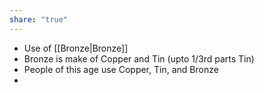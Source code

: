 ```yaml
---
share: "true"
---
```


- Use of [[Bronze|Bronze]]
- Bronze is make of Copper and Tin (upto 1/3rd parts Tin)
- People of this age use Copper, Tin, and Bronze
- 
